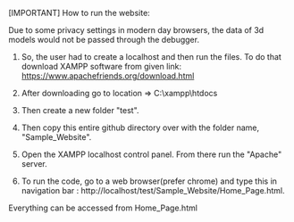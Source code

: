 [IMPORTANT] How to run the website:

Due to some privacy settings in modern day browsers, the data of 3d models would not be passed through the debugger.

1) So, the user had to create a localhost and then run the files. To do that download XAMPP software from given link:
https://www.apachefriends.org/download.html

2) After downloading go to location => C:\xampp\htdocs
3) Then create a new folder "test".

4) Then copy this entire github directory over with the folder name, "Sample_Website".
5) Open the XAMPP localhost control panel. From there run the "Apache" server.
6) To run the code, go to a web browser(prefer chrome) and type this in navigation bar :
http://localhost/test/Sample_Website/Home_Page.html.

Everything can be accessed from Home_Page.html
